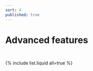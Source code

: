 ```yaml
---
sort: 4
published: true
---
```

# Advanced features

```note


```
{% include list.liquid all=true %}
